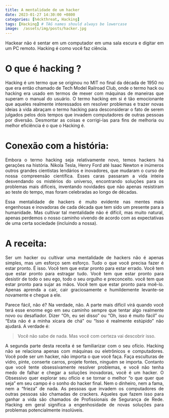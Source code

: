 ```yaml
---
title: A mentalidade de um hacker
date: 2023-01-27 14:30:00 +0800
categories: [h4ckthreat, Hacking]
tags: [Hacking] # TAG names should always be lowercase
image:  /assets/img/posts/hacker.jpg
---
```


<p align="justify"> Hackear não é sentar em um computador em uma sala escura e digitar em um PC remoto. Hacking é como você faz ciência. </p>

# O que é hacking ?

<p align="justify"> Hacking é um termo que se originou no MIT no final da década de 1950 no que era então chamado de Tech Model Railroad Club, onde o termo hack ou hacking era usado em termos de mexer com máquinas de maneiras que superam o manual do usuário. O termo hacking em si é tão emocionante que aqueles realmente interessados em resolver problemas e trazer novas ideias à vida abraçam o termo hacking para desconsiderar o fato de serem julgados pelos dois tempos que invadem computadores de outras pessoas por diversão. Desmontar as coisas e corrigi-las para fins de melhoria ou melhor eficiência é o que o Hacking é. </p>

# Conexão com a história:

<p align="justify">Embora o termo hacking seja relativamente novo, temos hackers há gerações na história. Nikola Tesla, Henry Ford até Isaac Newton e inúmeros outros grandes cientistas lendários e inovadores, que mudaram o curso de nossa compreensão científica. Esses caras passaram a vida inteira desvendando os mistérios do universo, encontrando soluções para os problemas mais difíceis, inventando novidades que não apenas resistiram ao teste do tempo, mas foram celebradas ao longo de décadas. </p>

<p align="justify"> Essa mentalidade de hackers é muito evidente nas mentes mais engenhosas e inovadoras de cada década que tem sido um presente para a humanidade. Mas cultivar tal mentalidade não é difícil, mas muito natural, apenas perdemos o nosso caminho vivendo de acordo com as expectativas de uma certa sociedade (incluindo a nossa). </p>

# A receita:

<p align="justify"> Ser um hacker ou cultivar uma mentalidade de hackers não é apenas simples, mas um esforço sem esforço. Tudo o que você precisa fazer é estar pronto. É isso. Você tem que estar pronto para estar errado. Você tem que estar pronto para estragar tudo. Você tem que estar pronto para desistir de todo o seu ego, todo o seu orgulho e preconceito. você tem que estar pronto para sujar as mãos. Você tem que estar pronto para moê-lo. Apenas aprenda a cair, cair graciosamente e humildemente levante-se novamente e chegue a ele. </p>

<p align="justify"> Parece fácil, não é? Na verdade, não. A parte mais difícil virá quando você terá esse enorme ego em seu caminho sempre que tentar algo realmente novo ou desafiador. Dizer “Oh, eu sei disso” ou “Oh, isso é muito fácil” ou “Esta não é a minha xícara de chá” ou “Isso é realmente estúpido” não ajudará. A verdade é: </p> 

> Você não sabe de nada. Mas você com certeza vai descobrir isso.

<p align="justify"> A segunda parte desta receita é se familiarizar com o seu ofício. Hacking não se relaciona apenas com máquinas ou eletrônicos e computadores. Você pode ser um hacker, não importa o que você faça. Faça esculturas de vidro, pinte, conserte carros, projete fontes, ninguém se importa. Contanto que você tente obsessivamente resolver problemas, e você não tenha medo de falhar e chegar a soluções inovadoras, você é um hacker. O Obsessivo quer explorar seu ofício e se tornar o melhor “o que quer que seja” em seu campo é o sonho do hacker final. Nem o dinheiro, nem a fama, nem a “frieza” de nada. As pessoas que invadem os computadores de outras pessoas são chamadas de crackers. Aqueles que fazem isso para ganhar a vida são chamados de Profissionais de Segurança de Rede. Hacking em geral significa a engenhosidade de novas soluções para problemas potencialmente insolúveis. </p>
